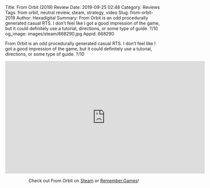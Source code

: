 Title: From Orbit (2019) Review
Date: 2019-09-25 02:48
Category: Reviews
Tags: from orbit, neutral review, steam, strategy, video
Slug: from-orbit-2019
Author: Hexadigital
Summary: From Orbit is an odd procedurally generated casual RTS. I don’t feel like I got a good impression of the game, but it could definitely use a tutorial, directions, or some type of guide. ?/10
og_image: images/steam/668290.jpg
Appid: 668290

From Orbit is an odd procedurally generated casual RTS. I don’t feel like I got a good impression of the game, but it could definitely use a tutorial, directions, or some type of guide. ?/10

<center><iframe src="https://www.youtube.com/embed/xzxNYIAhuwM?feature=oembed" allow="accelerometer; autoplay; encrypted-media; gyroscope; picture-in-picture" width="640" height="360" frameborder="0"></iframe>

Check out From Orbit on [Steam](https://store.steampowered.com/app/668290/?curator_clanid=34633900) or [Remember.Games](https://remember.games/game/2531/)!</center>